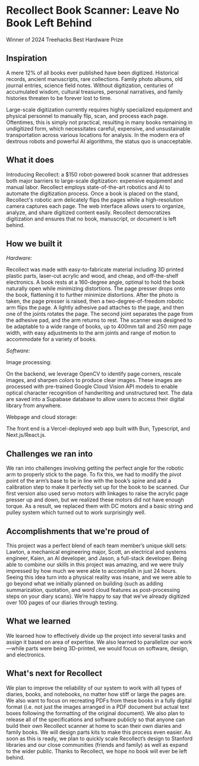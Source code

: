 # Recollect Book Scanner: Leave No Book Left Behind

Winner of 2024 Treehacks Best Hardware Prize

## Inspiration

A mere 12% of all books ever published have been digitized. Historical records, ancient manuscripts, rare collections. Family photo albums, old journal entries, science field notes. Without digitization, centuries of accumulated wisdom, cultural treasures, personal narratives, and family histories threaten to be forever lost to time.

Large-scale digitization currently requires highly specialized equipment and physical personnel to manually flip, scan, and process each page. Oftentimes, this is simply not practical, resulting in many books remaining in undigitized form, which necessitates careful, expensive, and unsustainable transportation across various locations for analysis. In the modern era of dextrous robots and powerful AI algorithms, the status quo is unacceptable.

## What it does

Introducing Recollect: a $150 robot-powered book scanner that addresses both major barriers to large-scale digitization: expensive equipment and manual labor. Recollect employs state-of-the-art robotics and AI to automate the digitization process. Once a book is placed on the stand, Recollect's robotic arm delicately flips the pages while a high-resolution camera captures each page. The web interface allows users to organize, analyze, and share digitized content easily. Recollect democratizes digitization and ensures that no book, manuscript, or document is left behind.

## How we built it

*Hardware:*

Recollect was made with easy-to-fabricate material including 3D printed plastic parts, laser-cut acrylic and wood, and cheap, and off-the-shelf electronics. A book rests at a 160-degree angle, optimal to hold the book naturally open while minimizing distortions. The page presser drops onto the book, flattening it to further minimize distortions. After the photo is taken, the page presser is raised, then a two-degree-of-freedom robotic arm flips the page. A lightly adhesive pad attaches to the page, and then one of the joints rotates the page. The second joint separates the page from the adhesive pad, and the arm returns to rest. The scanner was designed to be adaptable to a wide range of books, up to 400mm tall and 250 mm page width, with easy adjustments to the arm joints and range of motion to accommodate for a variety of books.

*Software:*

Image processing:

On the backend, we leverage OpenCV to identify page corners, rescale images, and sharpen colors to produce clear images. These images are processed with pre-trained Google Cloud Vision API models to enable optical character recognition of handwriting and unstructured text. The data are saved into a Supabase database to allow users to access their digital library from anywhere.

Webpage and cloud storage:

The front end is a Vercel-deployed web app built with Bun, Typescript, and Next.js/React.js.

## Challenges we ran into

We ran into challenges involving getting the perfect angle for the robotic arm to properly stick to the page. To fix this, we had to modify the pivot point of the arm’s base to be in line with the book’s spine and add a calibration step to make it perfectly set up for the book to be scanned. Our first version also used servo motors with linkages to raise the acrylic page presser up and down, but we realized these motors did not have enough torque. As a result, we replaced them with DC motors and a basic string and pulley system which turned out to work surprisingly well.

## Accomplishments that we're proud of

This project was a perfect blend of each team member’s unique skill sets: Lawton, a mechanical engineering major, Scott, an electrical and systems engineer, Kaien, an AI developer, and Jason, a full-stack developer. Being able to combine our skills in this project was amazing, and we were truly impressed by how much we were able to accomplish in just 24 hours. Seeing this idea turn into a physical reality was insane, and we were able to go beyond what we initially planned on building (such as adding summarization, quotation, and word cloud features as post-processing steps on your diary scans). We’re happy to say that we’ve already digitized over 100 pages of our diaries through testing.

## What we learned

We learned how to effectively divide up the project into several tasks and assign it based on area of expertise. We also learned to parallelize our work—while parts were being 3D-printed, we would focus on software, design, and electronics.

## What's next for Recollect

We plan to improve the reliability of our system to work with all types of diaries, books, and notebooks, no matter how stiff or large the pages are. We also want to focus on recreating PDFs from these books in a fully digital format (i.e. not just the images arranged in a PDF document but actual text boxes following the formatting of the original document). We also plan to release all of the specifications and software publicly so that anyone can build their own Recollect scanner at home to scan their own diaries and family books. We will design parts kits to make this process even easier. As soon as this is ready, we plan to quickly scale Recollect’s design to Stanford libraries and our close communities (friends and family) as well as expand to the wider public. Thanks to Recollect, we hope no book will ever be left behind.

